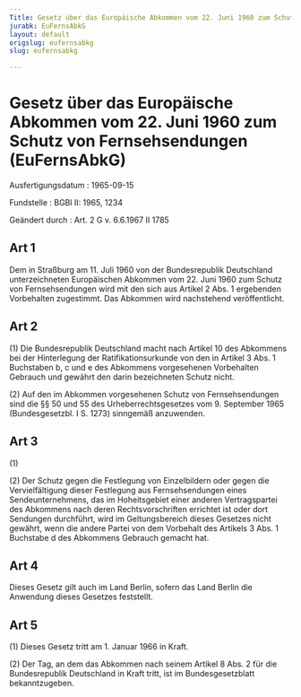 ```yaml
---
Title: Gesetz über das Europäische Abkommen vom 22. Juni 1960 zum Schutz von Fernsehsendungen
jurabk: EuFernsAbkG
layout: default
origslug: eufernsabkg
slug: eufernsabkg

---
```


# Gesetz über das Europäische Abkommen vom 22. Juni 1960 zum Schutz von Fernsehsendungen (EuFernsAbkG)

Ausfertigungsdatum
:   1965-09-15

Fundstelle
:   BGBl II: 1965, 1234

Geändert durch
:   Art. 2 G v. 6.6.1967 II 1785

## Art 1

Dem in Straßburg am 11. Juli 1960 von der Bundesrepublik Deutschland
unterzeichneten Europäischen Abkommen vom 22. Juni 1960 zum Schutz von
Fernsehsendungen wird mit den sich aus Artikel 2 Abs. 1 ergebenden
Vorbehalten zugestimmt. Das Abkommen wird nachstehend veröffentlicht.

## Art 2

(1) Die Bundesrepublik Deutschland macht nach Artikel 10 des Abkommens
bei der Hinterlegung der Ratifikationsurkunde von den in Artikel 3
Abs. 1 Buchstaben b, c und e des Abkommens vorgesehenen Vorbehalten
Gebrauch und gewährt den darin bezeichneten Schutz nicht.

(2) Auf den im Abkommen vorgesehenen Schutz von Fernsehsendungen sind
die §§ 50 und 55 des Urheberrechtsgesetzes vom 9. September 1965
(Bundesgesetzbl. I S. 1273) sinngemäß anzuwenden.

## Art 3

(1)

(2) Der Schutz gegen die Festlegung von Einzelbildern oder gegen die
Vervielfältigung dieser Festlegung aus Fernsehsendungen eines
Sendeunternehmens, das im Hoheitsgebiet einer anderen Vertragspartei
des Abkommens nach deren Rechtsvorschriften errichtet ist oder dort
Sendungen durchführt, wird im Geltungsbereich dieses Gesetzes nicht
gewährt, wenn die andere Partei von dem Vorbehalt des Artikels 3 Abs.
1 Buchstabe d des Abkommens Gebrauch gemacht hat.

## Art 4

Dieses Gesetz gilt auch im Land Berlin, sofern das Land Berlin die
Anwendung dieses Gesetzes feststellt.

## Art 5

(1) Dieses Gesetz tritt am 1. Januar 1966 in Kraft.

(2) Der Tag, an dem das Abkommen nach seinem Artikel 8 Abs. 2 für die
Bundesrepublik Deutschland in Kraft tritt, ist im Bundesgesetzblatt
bekanntzugeben.

